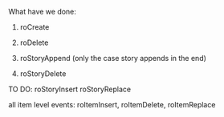 What have we done:

1. roCreate
2. roDelete

1. roStoryAppend (only the case story appends in the end)
2. roStoryDelete


TO DO:
roStoryInsert
roStoryReplace

all item level events: roItemInsert, roItemDelete, roItemReplace